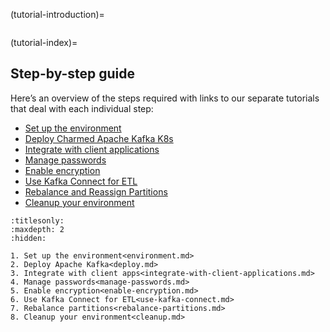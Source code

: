 (tutorial-introduction)=
```{include} introduction.md

```

(tutorial-index)=
## Step-by-step guide

Here’s an overview of the steps required with links to our separate tutorials that deal with each individual step:

- [Set up the environment](tutorial-environment)
- [Deploy Charmed Apache Kafka K8s](tutorial-deploy)
- [Integrate with client applications](tutorial-integrate-with-client-applications)
- [Manage passwords](tutorial-manage-passwords)
- [Enable encryption](tutorial-enable-encryption)
- [Use Kafka Connect for ETL](tutorial-kafka-connect)
- [Rebalance and Reassign Partitions](tutorial-rebalance-partitions)
- [Cleanup your environment](tutorial-cleanup)

```{toctree}
:titlesonly:
:maxdepth: 2
:hidden:

1. Set up the environment<environment.md>
2. Deploy Apache Kafka<deploy.md>
3. Integrate with client apps<integrate-with-client-applications.md>
4. Manage passwords<manage-passwords.md>
5. Enable encryption<enable-encryption.md>
6. Use Kafka Connect for ETL<use-kafka-connect.md>
7. Rebalance partitions<rebalance-partitions.md>
8. Cleanup your environment<cleanup.md>
```
